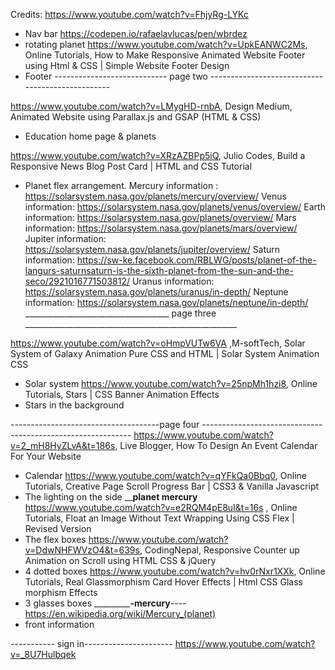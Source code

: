 Credits:
https://www.youtube.com/watch?v=FhjyRg-LYKc
-	Nav bar
https://codepen.io/rafaelavlucas/pen/wbrdez
- rotating planet
https://www.youtube.com/watch?v=UpkEANWC2Ms, Online Tutorials, How to Make Responsive Animated Website Footer using Html & CSS | Simple Website Footer Design
-	Footer
---------------------------- page two -------------------------------------------------

https://www.youtube.com/watch?v=LMygHD-rnbA, Design Medium, Animated Website using Parallax.js and GSAP (HTML & CSS)
-	Education home page & planets


https://www.youtube.com/watch?v=XRzAZBPp5iQ, Julio Codes, Build a Responsive News Blog Post Card | HTML and CSS Tutorial
-	Planet flex arrangement.
Mercury information : https://solarsystem.nasa.gov/planets/mercury/overview/
Venus information: https://solarsystem.nasa.gov/planets/venus/overview/
Earth information: https://solarsystem.nasa.gov/planets/overview/
Mars information: https://solarsystem.nasa.gov/planets/mars/overview/
Jupiter information: https://solarsystem.nasa.gov/planets/jupiter/overview/
Saturn information: https://sw-ke.facebook.com/RBLWG/posts/planet-of-the-langurs-saturnsaturn-is-the-sixth-planet-from-the-sun-and-the-seco/2921016771503812/
Uranus information: https://solarsystem.nasa.gov/planets/uranus/in-depth/
Neptune information: https://solarsystem.nasa.gov/planets/neptune/in-depth/
____________________________________ page three _____________________________________________________

https://www.youtube.com/watch?v=oHmpVUTw6VA ,M-softTech, Solar System of Galaxy Animation Pure CSS and HTML | Solar System Animation CSS
-	Solar system
https://www.youtube.com/watch?v=25npMh1hzi8, Online Tutorials, Stars | CSS Banner Animation Effects
-	Stars in the background

-------------------------------------page four ------------------------------------------------------------
https://www.youtube.com/watch?v=2_mH8HyZLvA&t=186s, Live Blogger, How To Design An Event Calendar For Your Website
-	Calendar
https://www.youtube.com/watch?v=qYFkQa0Bbq0, Online Tutorials, Creative Page Scroll Progress Bar | CSS3 & Vanilla Javascript
-	The lighting on the side
____________________________________________planet mercury__________________________________________
https://www.youtube.com/watch?v=e2RQM4pE8uI&t=16s
, Online Tutorials, Float an Image Without Text Wrapping Using CSS Flex | Revised Version
-	The flex boxes
https://www.youtube.com/watch?v=DdwNHFWVzO4&t=639s, CodingNepal, Responsive Counter up Animation on Scroll using HTML CSS & jQuery
-	4 dotted boxes
https://www.youtube.com/watch?v=hv0rNxr1XXk, Online Tutorials, Real Glassmorphism Card Hover Effects | Html CSS Glass morphism Effects
-	3 glasses boxes
_________________________-mercury________________----
https://en.wikipedia.org/wiki/Mercury_(planet)
- front information

----------- sign in----------------------
https://www.youtube.com/watch?v=_8U7Hulbqek